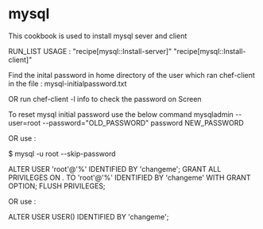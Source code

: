 # mysql
This cookbook is used to install mysql sever and client

RUN_LIST USAGE : "recipe[mysql::Install-server]"
                 "recipe[mysql::Install-client]"

Find the inital password in home directory of the user which ran chef-client in the file :
mysql-initialpassword.txt

OR run chef-client -l info to check the password on Screen

To reset mysql initial password use the below command
mysqladmin --user=root --password="OLD_PASSWORD" password NEW_PASSWORD

OR use :

$ mysql -u root --skip-password

ALTER USER 'root'@'%' IDENTIFIED BY 'changeme';
GRANT ALL PRIVILEGES ON *.* TO 'root'@'%' IDENTIFIED BY 'changeme' WITH GRANT OPTION;
FLUSH PRIVILEGES;

OR use :

ALTER USER USER() IDENTIFIED BY 'changeme';
